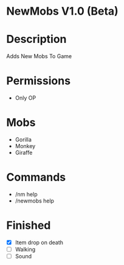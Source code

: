 # NewMobs V1.0 (Beta)

# Description
 Adds New Mobs To Game

# Permissions
- Only OP

# Mobs
- Gorilla
- Monkey
- Giraffe

# Commands
- /nm help
- /newmobs help

# Finished
- [x] Item drop on death
- [ ] Walking
- [ ] Sound
